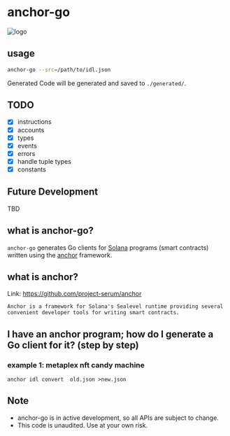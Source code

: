 # anchor-go

![logo](logo.png)

## usage

```bash
anchor-go --src=/path/to/idl.json
```

Generated Code will be generated and saved to `./generated/`.

## TODO

- [x] instructions
- [x] accounts
- [x] types
- [x] events
- [x] errors
- [x] handle tuple types
- [x] constants

## Future Development

TBD

## what is anchor-go?

`anchor-go` generates Go clients for [Solana](https://solana.com/) programs (smart contracts) written using the [anchor](https://github.com/project-serum/anchor) framework.

## what is anchor?

Link: https://github.com/project-serum/anchor

```
Anchor is a framework for Solana's Sealevel runtime providing several convenient developer tools for writing smart contracts.
```

## I have an anchor program; how do I generate a Go client for it? (step by step)

### example 1: metaplex nft candy machine
```convert
anchor idl convert  old.json >new.json
```

Note
----

- anchor-go is in active development, so all APIs are subject to change.
- This code is unaudited. Use at your own risk.
